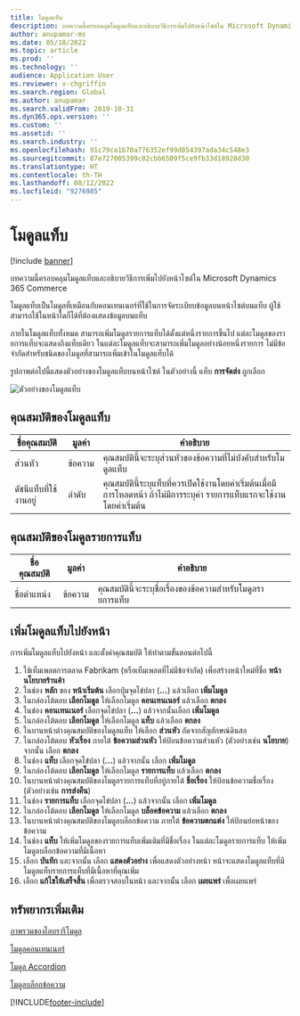 ```yaml
---
title: โมดูลแท็บ
description: บทความนี้ครอบคลุมโมดูลแท็บและอธิบายวิธีการเพิ่มไปยังหน้าไซต์ใน Microsoft Dynamics 365 Commerce
author: anupamar-ms
ms.date: 05/18/2022
ms.topic: article
ms.prod: ''
ms.technology: ''
audience: Application User
ms.reviewer: v-chgriffin
ms.search.region: Global
ms.author: anupamar
ms.search.validFrom: 2019-10-31
ms.dyn365.ops.version: ''
ms.custom: ''
ms.assetid: ''
ms.search.industry: ''
ms.openlocfilehash: 91c79ca1b70a776352ef99d854397ada34c548e3
ms.sourcegitcommit: 87e727005399c82cbb6509f5ce9fb33d18928d30
ms.translationtype: HT
ms.contentlocale: th-TH
ms.lasthandoff: 08/12/2022
ms.locfileid: "9276985"
---
```

# <a name="tab-module"></a>โมดูลแท็บ

[!include [banner](includes/banner.md)]

บทความนี้ครอบคลุมโมดูลแท็บและอธิบายวิธีการเพิ่มไปยังหน้าไซต์ใน Microsoft Dynamics 365 Commerce

โมดูลแท็บเป็นโมดูลที่เหมือนกับคอนเทนเนอร์ที่ใช้ในการจัดระเบียบข้อมูลบนหน้าไซต์บนแท็บ ผู้ใช้สามารถใช้ในหน้าใดก็ได้ที่ต้องแสดงข้อมูลบนแท็บ

ภายในโมดูลแท็บทั้งหมด สามารถเพิ่มโมดูลรายการแท็บได้ตั้งแต่หนึ่งรายการขึ้นไป แต่ละโมดูลของรายการแท็บจะแสดงถึงแท็บเดียว ในแต่ละโมดูลแท็บจะสามารถเพิ่มโมดูลอย่างน้อยหนึ่งรายการ ไม่มีข้อจำกัดสำหรับชนิดของโมดูลที่สามารถเพิ่มเข้าในโมดูลแท็บได้

รูปภาพต่อไปนี้แสดงตัวอย่างของโมดูลแท็บบนหน้าไซต์ ในตัวอย่างนี้ แท็บ **การจัดส่ง** ถูกเลือก

![ตัวอย่างของโมดูลแท็บ](./media/ecommerce-tab.PNG)

## <a name="tab-module-properties"></a>คุณสมบัติของโมดูลแท็บ

| ชื่อคุณสมบัติ | มูลค่า | คำอธิบาย |
|---------------|--------|-------------|
| ส่วนหัว | ข้อความ | คุณสมบัตินี้จะระบุส่วนหัวของข้อความที่ไม่บังคับสำหรับโมดูลแท็บ |
| ดัชนีแท็บที่ใช้งานอยู่ | ลำดับ | คุณสมบัตินี้ระบุแท็บที่ควรเปิดใช้งานโดยค่าเริ่มต้นเมื่อมีการโหลดหน้า ถ้าไม่มีการระบุค่า รายการแท็บแรกจะใช้งานโดยค่าเริ่มต้น |

## <a name="tab-item-module-properties"></a>คุณสมบัติของโมดูลรายการแท็บ

| ชื่อคุณสมบัติ | มูลค่า | คำอธิบาย |
|---------------|--------|-------------|
| ชื่อตำแหน่ง | ข้อความ | คุณสมบัตินี้จะระบุชื่อเรื่องของข้อความสำหรับโมดูลรายการแท็บ |

## <a name="add-a-tab-module-to-a-page"></a>เพิ่มโมดูลแท็บไปยังหน้า

การเพิ่มโมดูลแท็บไปยังหน้า และตั้งค่าคุณสมบัติ ให้ทำตามขั้นตอนต่อไปนี้

1. ใช้เท็มเพลตการตลาด Fabrikam (หรือเท็มเพลตที่ไม่มีข้อจำกัด) เพื่อสร้างหน้าใหม่ที่ชื่อ **หน้านโยบายร้านค้า**
1. ในช่อง **หลัก** ของ **หน้าเริ่มต้น** เลือกปุ่มจุดไข่ปลา (**...**) แล้วเลือก **เพิ่มโมดูล**
1. ในกล่องโต้ตอบ **เลือกโมดูล** ให้เลือกโมดูล **คอนเทนเนอร์** แล้วเลือก **ตกลง**
1. ในช่อง **คอนเทนเนอร์** เลือกจุดไข่ปลา (**...**) แล้วจากนั้นเลือก **เพิ่มโมดูล**
1. ในกล่องโต้ตอบ **เลือกโมดูล** ให้เลือกโมดูล **แท็บ** แล้วเลือก **ตกลง**
1. ในบานหน้าต่างคุณสมบัติของโมดูลแท็บ ให้เลือก **ส่วนหัว** ถัดจากสัญลักษณ์ดินสอ
1. ในกล่องโต้ตอบ **หัวเรื่อง** ภายใต้ **ข้อความส่วนหัว** ให้ป้อนข้อความส่วนหัว (ตัวอย่างเช่น **นโยบาย**) จากนั้น เลือก **ตกลง**
1. ในช่อง **แท็บ** เลือกจุดไข่ปลา (**...**) แล้วจากนั้น เลือก **เพิ่มโมดูล**
1. ในกล่องโต้ตอบ **เลือกโมดูล** ให้เลือกโมดูล **รายการแท็บ** แล้วเลือก **ตกลง**
1. ในบานหน้าต่างคุณสมบัติของโมดูลรายการแท็บที่อยู่ภายใต้ **ชื่อเรื่อง** ให้ป้อนข้อความชื่อเรื่อง (ตัวอย่างเช่น **การส่งคืน**)
1. ในช่อง **รายการแท็บ** เลือกจุดไข่ปลา (**...**) แล้วจากนั้น เลือก **เพิ่มโมดูล**
1. ในกล่องโต้ตอบ **เลือกโมดูล** ให้เลือกโมดูล **บล็อคข้อความ** แล้วเลือก **ตกลง**
1. ในบานหน้าต่างคุณสมบัติของโมดูลบล็อกข้อความ ภายใต้ **ข้อความตกแต่ง** ให้ป้อนย่อหน้าของข้อความ
1. ในช่อง **แท็บ** ให้เพิ่มโมดูลของรายการแท็บเพิ่มเติมที่มีชื่อเรื่อง ในแต่ละโมดูลรายการแท็บ ให้เพิ่มโมดูลบล็อกข้อความที่มีเนื้อหา
1. เลือก **บันทึก** และจากนั้น เลือก **แสดงตัวอย่าง** เพื่อแสดงตัวอย่างหน้า หน้าจะแสดงโมดูลแท็บที่มีโมดูลแท็บรายการแท็บที่มีเนื้อหาที่คุณเพิ่ม
1. เลือก **แก้ไขให้เสร็จสิ้น** เพื่อตรวจสอบในหน้า และจากนั้น เลือก **เผยแพร่** เพื่อเผยแพร่

## <a name="additional-resources"></a>ทรัพยากรเพิ่มเติม

[ภาพรวมของไลบรารีโมดูล](starter-kit-overview.md)

[โมดูลคอนเทนเนอร์](add-container-module.md)

[โมดูล Accordion](add-accordion.md)

[โมดูลบล็อกข้อความ](add-content-rich-block.md)


[!INCLUDE[footer-include](../includes/footer-banner.md)]

